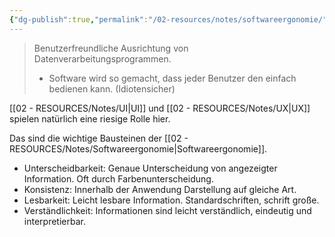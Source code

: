 ```yaml
---
{"dg-publish":true,"permalink":"/02-resources/notes/softwareergonomie/","tags":["GFN/LF08"]}
---
```


> Benutzerfreundliche Ausrichtung von Datenverarbeitungsprogrammen.
> - Software wird so gemacht, dass jeder Benutzer den einfach bedienen kann. (Idiotensicher)

[[02 - RESOURCES/Notes/UI\|UI]] und [[02 - RESOURCES/Notes/UX\|UX]] spielen natürlich eine riesige Rolle hier.

Das sind die wichtige Bausteinen der [[02 - RESOURCES/Notes/Softwareergonomie\|Softwareergonomie]].

- Unterscheidbarkeit: Genaue Unterscheidung von angezeigter Information. Oft durch Farbenunterscheidung.
- Konsistenz: Innerhalb der Anwendung Darstellung auf gleiche Art.
- Lesbarkeit: Leicht lesbare Information. Standardschriften, schrift große.
- Verständlichkeit: Informationen sind leicht verständlich, eindeutig und interpretierbar.
